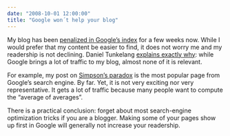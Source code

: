 ```yaml
---
date: "2008-10-01 12:00:00"
title: "Google won´t help your blog"
---
```




My blog has been [penalized in Google&rsquo;s index](http://www.daniel-lemire.com/blog/archives/2008/09/04/my-blog-got-hacked/) for a few weeks now. While I would prefer that my content be easier to find, it does not worry me and my readership is not declining. Daniel Tunkelang [explains exactly why](http://thenoisychannel.com/?p=493): while Google brings a lot of traffic to my blog, almost none of it is relevant.

For example, my post on [Simpson&rsquo;s paradox](http://www.daniel-lemire.com/blog/archives/2005/10/28/average-of-averages-is-not-the-average/) is the most popular page from Google&rsquo;s search engine. By far. Yet, it is not very exciting nor very representative. It gets a lot of traffic because many people want to compute the &ldquo;average of averages&rdquo;.

There is a practical conclusion: forget about most search-engine optimization tricks if you are a blogger. Making some of your pages show up first in Google will generally not increase your readership.

